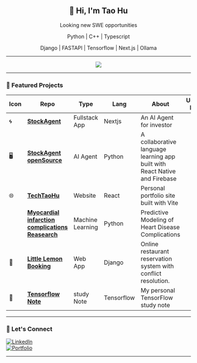 <h2 align="center">👋 Hi, I'm Tao Hu</h2>
<div align="center">
    <p> Looking new SWE opportunities</p>
    <p> Python | C++ | Typescript </p>
    <p>Django | FASTAPI | Tensorflow | Next.js | Ollama </p>
</div>

---


<p align="center">
    <img src="https://github-readme-stats.vercel.app/api?username=Talen-520&show_icons=true&theme=default&count_private=true"  />
</p>

---

### 🔧 Featured Projects

| Icon | Repo | Type | Lang | About | Used By |
|------|------|------|------|-------|---------|
| 🌀 | [**StockAgent**](https://agent.techtaohu.com/) | Fullstack App | Nextjs | An AI Agent for investor |  |
| 🖥️ | [**StockAgent openSource**](https://github.com/Talen-520/StockAgent) | AI Agent | Python | A collaborative language learning app built with React Native and Firebase |  |
| 🌐 | [**TechTaoHu**](https://github.com/yourusername/TechTaoHu) | Website | React | Personal portfolio site built with Vite |  |
|| [**Myocardial infarction complications Reasearch**](https://www.kaggle.com/code/taohu520/myocardial-infarction-complications) | Machine Learning | Python | Predictive Modeling of Heart Disease Complications |  |
| 🔐 | [**Little Lemon Booking**](http://fullstack.techtaohu.com/) | Web App | Django | Online restaurant reservation system with conflict resolution. |  |
| 🔐 | [**Tensorflow Note**](http://fullstack.techtaohu.com/) | study Note | Tensorflow | My personal TensorFlow study note |  |


---

### 🚀 Let's Connect

[![LinkedIn](https://img.shields.io/badge/LinkedIn-blue?style=for-the-badge&logo=linkedin)](https://www.linkedin.com/in/tao-hu-ny/)  
[![Portfolio](https://img.shields.io/badge/Portfolio-techtaohu.com-informational?style=for-the-badge)](https://techtaohu.com)

---
